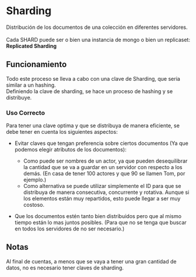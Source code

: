 # Sharding

Distribución de los documentos de una colección en diferentes servidores. <br> <br>
Cada SHARD puede ser o bien una instancia de mongo o bien un replicaset:<br>
**Replicated Sharding**

## Funcionamiento

Todo este proceso se lleva a cabo con una clave de Sharding, que seria similar a un hashing.<br>
Definiendo la clave de sharding, se hace un proceso de hashing y se distribuye.<br>

### Uso Correcto

Para tener una clave optima y que se distribuya de manera eficiente, se debe tener en cuenta los siguientes aspectos:

-  Evitar claves que tengan preferencia sobre ciertos documentos (Ya que podemos elegir atributos de los documentos):

   -  Como puede ser nombres de un actor, ya que pueden desequilibrar la cantidad que se va a guardar en un servidor con respecto a los demás. (En casa de tener 100 actores y que 90 se llamen Tom, por ejemplo.)
   -  Como alternativa se puede utilizar simplemente el ID para que se distribuya de manera consecutiva, concurrente y rotativa. Aunque si los elementos están muy repartidos, esto puede llegar a ser muy costoso.

-  Que los documentos estén tanto bien distribuidos pero que al mismo tiempo están lo mas juntos posibles. (Para que no se tenga que buscar en todos los servidores de no ser necesario.)

## Notas

Al final de cuentas, a menos que se vaya a tener una gran cantidad de datos, no es necesario tener claves de sharding.